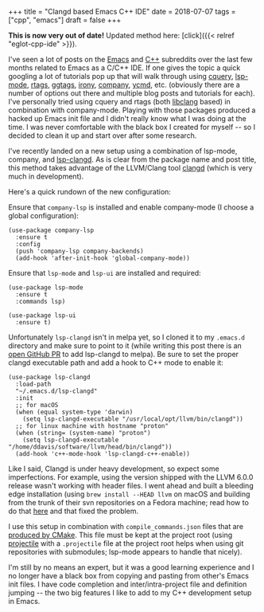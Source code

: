+++
title = "Clangd based Emacs C++ IDE"
date = 2018-07-07
tags = ["cpp", "emacs"]
draft = false
+++

**This is now very out of date!** Updated method here: [click]({{< relref "eglot-cpp-ide" >}}).

I've seen a lot of posts on the [Emacs](https://old.reddit.com/r/emacs) and [C++](https://old.reddit.com/cpp) subreddits over the
last few months related to Emacs as a C/C++ IDE. If one gives the
topic a quick googling a lot of tutorials pop up that will walk
through using [cquery](https://github.com/cquery-project/cquery), [lsp-mode](https://github.com/emacs-lsp/lsp-mode), [rtags](https://github.com/Andersbakken/rtags), [ggtags](https://github.com/leoliu/ggtags), [irony](https://github.com/Sarcasm/irony-mode), [company](http://company-mode.github.io/),
[ycmd](https://github.com/abingham/emacs-ycmd), etc. (obviously there are a number of options out there and
multiple blog posts and tutorials for each). I've personally tried
using cquery and rtags (both [libclang](https://github.com/llvm-mirror/clang/tree/master/tools/libclang) based) in combination with
company-mode. Playing with those packages produced a hacked up
Emacs init file and I didn't really know what I was doing at the
time. I was never comfortable with the black box I created for
myself -- so I decided to clean it up and start over after some
research.

I've recently landed on a new setup using a combination of
lsp-mode, company, and [lsp-clangd](https://github.com/emacs-lsp/lsp-clangd). As is clear from the package
name and post title, this method takes advantage of the LLVM/Clang
tool [clangd](https://github.com/llvm-mirror/clang-tools-extra/tree/master/clangd) (which is very much in development).

Here's a quick rundown of the new configuration:

Ensure that `company-lsp` is installed and enable company-mode (I
choose a global configuration):

```emacs-lisp
(use-package company-lsp
  :ensure t
  :config
  (push 'company-lsp company-backends)
  (add-hook 'after-init-hook 'global-company-mode))
```

Ensure that `lsp-mode` and `lsp-ui` are installed and required:

```emacs-lisp
(use-package lsp-mode
  :ensure t
  :commands lsp)

(use-package lsp-ui
  :ensure t)
```

Unfortunately `lsp-clangd` isn't in melpa yet, so I cloned it to my
`.emacs.d` directory and make sure to point to it (while writing
this post there is an [open GitHub PR](https://github.com/melpa/melpa/pull/5593) to add lsp-clangd to
melpa). Be sure to set the proper clangd executable path and add a
hook to C++ mode to enable it:

```emacs-lisp
(use-package lsp-clangd
  :load-path
  "~/.emacs.d/lsp-clangd"
  :init
  ;; for macOS
  (when (equal system-type 'darwin)
    (setq lsp-clangd-executable "/usr/local/opt/llvm/bin/clangd"))
  ;; for linux machine with hostname "proton"
  (when (string= (system-name) "proton")
    (setq lsp-clangd-executable "/home/ddavis/software/llvm/head/bin/clangd"))
  (add-hook 'c++-mode-hook 'lsp-clangd-c++-enable))
```

Like I said, Clangd is under heavy development, so expect some
imperfections. For example, using the version shipped with the LLVM
6.0.0 release wasn't working with header files. I went ahead and
built a bleeding edge installation (using `brew install --HEAD
llvm` on macOS and building from the trunk of their svn
repositories on a Fedora machine; read how to do that [here](http://clang.llvm.org/get_started.html) and that
fixed the problem.

I use this setup in combination with `compile_commands.json` files
that are [produced by CMake](https://cmake.org/cmake/help/latest/variable/CMAKE_EXPORT_COMPILE_COMMANDS.html). This file must be kept at the project
root (using [projectile](https://github.com/bbatsov/projectile) with a `.projectile` file at the project
root helps when using git repositories with submodules; lsp-mode
appears to handle that nicely).

I'm still by no means an expert, but it was a good learning
experience and I no longer have a black box from copying and
pasting from other's Emacs init files. I have code completion and
inter/intra-project file and definition jumping -- the two big
features I like to add to my C++ development setup in Emacs.
